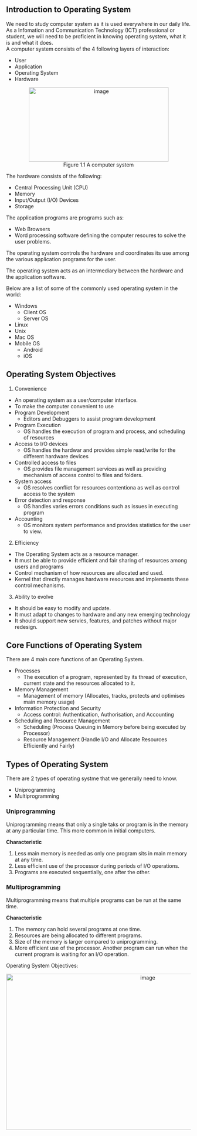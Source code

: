 ## Introduction to Operating System
We need to study computer system as it is used everywhere in our daily life. As a Infomation and Communication Technology (ICT) professional or student, we will need to be proficient in knowing operating system, what it is and what it does. <br>
A computer system consists of the 4 following layers of interaction:
- User
- Application
- Operating System
- Hardware
<p align="center">
  <img width="381" height="202" alt="image" src="https://github.com/user-attachments/assets/fb87f66c-c43f-446b-8400-3a089375aaf2" /> <br> Figure 1.1 A computer system
</p>

The hardware consists of the following:
- Central Processing Unit (CPU)
- Memory
- Input/Output (I/O) Devices
- Storage

The application programs are programs such as:
- Web Browsers
- Word processing software defining the computer resoures to solve the user problems.

The operating system controls the hardware and coordinates its use among the various application programs for the user. <br>

The operating system acts as an intermediary between the hardware and the application software.

Below are a list of some of the commonly used operating system in the world:
- Windows
  - Client OS
  - Server OS
- Linux
- Unix
- Mac OS
- Mobile OS
  - Android
  - iOS

## Operating System Objectives
1. Convenience
  - An operating system as a user/computer interface.
  - To make the computer convenient to use
  - Program Development
    - Editors and Debuggers to assist program development
  - Program Execution
    - OS handles the execution of program and process, and scheduling of resources
  - Access to I/O devices
    - OS handles the hardwar and provides simple read/write for the different hardware devices
  - Controlled access to files
    - OS provides file management services as well as providing mechanism of access control to files and folders.
  - System access
    - OS resolves conflict for resources contentiona as well as control access to the system
  - Error detection and response
    - OS handles varies errors conditions such as issues in executing program
  - Accounting
    - OS monitors system performance and provides statistics for the user to view. 
2. Efficiency
  - The Operating System acts as a resource manager.
  - It must be able to provide efficient and fair sharing of resources among users and programs
  - Control mechanism of how resources are allocated and used.
  - Kernel that directly manages hardware resources and implements these control mechanisms. 
3. Ability to evolve
  - It should be easy to modify and update.
  - It must adapt to changes to hardware and any new emerging technology
  - It should support new servies, features, and patches without major redesign.

## Core Functions of Operating System
There are 4 main core functions of an Operating System.
- Processes
  - The execution of a program, represented by its thread of execution, current state and the resources allocated to it.
- Memory Management
  - Management of memory (Allocates, tracks, protects and optimises main memory usage)
- Information Protection and Security
  - Access control: Authentication, Authorisation, and Accounting
- Scheduling and Resource Management
  - Scheduling (Process Queuing in Memory before being executed by Processor)
  - Resource Management (Handle I/O and Allocate Resources Efficiently and Fairly)

## Types of Operating System
There are 2 types of operating systme that we generally need to know.
- Uniprogramming
- Multiprogramming

### Uniprogramming
Uniprogramming means that only a single taks or program is in the memory at any particular time. This more common in initial computers. 

**Characteristic**
1. Less main memory is needed as only one program sits in main memory at any time.
2. Less efficient use of the processor during periods of I/O operations.
3. Programs are executed sequentially, one after the other.

### Multiprogramming
Multiprogramming means that multiple programs can be run at the same time. 

**Characteristic**
1. The memory can hold several programs at one time.
2. Resources are being allocated to different programs.
3. Size of the memory is larger compared to uniprogramming.
4. More efficient use of the processor. Another program can run when the current program is waiting for an I/O operation. 

Operating System Objectives:
<p align="center">
  <img width="757" height="424" alt="image" src="https://github.com/user-attachments/assets/3f53c6f2-2581-4d77-be02-afb166e455a8" />
</p>







